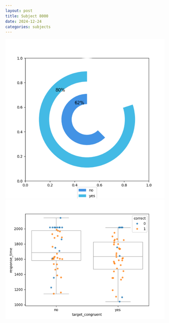 ```yaml
---
layout: post
title: Subject 8000
date: 2024-12-24
categories: subjects
---
```


![](data/8000/run-28/8000_accuracy_target_congruence.png)
![](data/8000/run-28/8000_rt_congruence.png)
